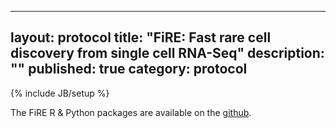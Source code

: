 
---
layout: protocol
title: "FiRE: Fast rare cell discovery from single cell RNA-Seq"
description: ""
published: true
category: protocol
---
{% include JB/setup %}


The FiRE R & Python packages are available on the [github].

[github]: https://github.com/princethewinner/FiRE
